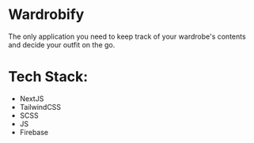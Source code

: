 # Wardrobify
The only application you need to keep track of your wardrobe's contents and decide your outfit on the go.


# Tech Stack:

- NextJS
- TailwindCSS
- SCSS
- JS
- Firebase

